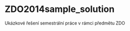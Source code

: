 ZDO2014sample_solution
======================

Ukázkové řešení semestrální práce v rámci předmětu ZDO
